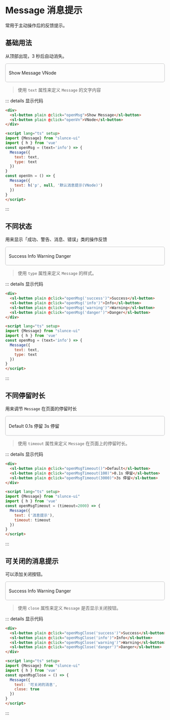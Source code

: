 # Message 消息提示
常用于主动操作后的反馈提示。 
## 基础用法
从顶部出现，3 秒后自动消失。

<div class='box' style="border: 1px solid #c0c0c2; border-radius: 5px; padding: 20px 10px">
  <sl-button @click="openMsg()">Show Message</sl-button>
  <sl-button plain @click="openVn">VNode</sl-button>
</div>

<script lang="ts" setup>
import {Message} from "slunce-ui"
import { h } from 'vue'
const openMsg = (text='info') => {
  Message({
    text: text,
    type: text
  })
}
const openVn = () => {
  Message({
    text: h('p', null, '默认消息提示(VNode)')
  })
}
const openMsgTimeout = (timeout=2000) => {
  Message({
    text: '消息提示',
    timeout: timeout
  })
}
const openMsgClose = (text='info') => {
  Message({
    text: `${text}-可关闭的消息`,
    type: text,
    close: true
  })
}
</script>

> 使用 `text` 属性来定义 `Message` 的文字内容

::: details 显示代码
```html
<div>
  <sl-button plain @click="openMsg">Show Message</sl-button>
  <sl-button plain @click="openVn">VNode</sl-button>
</div>

<script lang="ts" setup>
import {Message} from "slunce-ui"
import { h } from 'vue'
const openMsg = (text='info') => {
  Message({
    text: text,
    type: text
  })
}
const openVn = () => {
  Message({
    text: h('p', null, '默认消息提示(VNode)')
  })
}
</script>
```
:::

## 不同状态
用来显示「成功、警告、消息、错误」类的操作反馈

<div class='box' style="border: 1px solid #c0c0c2; border-radius: 5px; padding: 20px 10px">
  <sl-button plain @click="openMsg('success')">Success</sl-button>
  <sl-button plain @click="openMsg('info')">Info</sl-button>
  <sl-button plain @click="openMsg('warning')">Warning</sl-button>
  <sl-button plain @click="openMsg('danger')">Danger</sl-button>
</div>

> 使用 `type` 属性来定义 `Message` 的样式。

::: details 显示代码
```html
<div>
  <sl-button plain @click="openMsg('success')">Success</sl-button>
  <sl-button plain @click="openMsg('info')">Info</sl-button>
  <sl-button plain @click="openMsg('warning')">Warning</sl-button>
  <sl-button plain @click="openMsg('danger')">Danger</sl-button>
</div>

<script lang="ts" setup>
import {Message} from "slunce-ui"
import { h } from 'vue'
const openMsg = (text='info') => {
  Message({
    text: text,
    type: text
  })
}
</script>
```
:::


## 不同停留时长
用来调节 `Message` 在页面的停留时长

<div class='box' style="border: 1px solid #c0c0c2; border-radius: 5px; padding: 20px 10px">
  <sl-button plain @click="openMsgTimeout()">Default</sl-button>
  <sl-button plain @click="openMsgTimeout(100)">0.1s 停留</sl-button>
  <sl-button plain @click="openMsgTimeout(3000)">3s 停留</sl-button>
</div>

> 使用 `timeout` 属性来定义 `Message` 在页面上的停留时长。

::: details 显示代码
```html
<div>
  <sl-button plain @click="openMsgTimeout()">Default</sl-button>
  <sl-button plain @click="openMsgTimeout(100)">0.1s 停留</sl-button>
  <sl-button plain @click="openMsgTimeout(3000)">3s 停留</sl-button>
</div>

<script lang="ts" setup>
import {Message} from "slunce-ui"
import { h } from 'vue'
const openMsgTimeout = (timeout=2000) => {
  Message({
    text: ('消息提示'),
    timeout: timeout
  })
}
</script>
```
:::

## 可关闭的消息提示
可以添加关闭按钮。
<div class='box' style="border: 1px solid #c0c0c2; border-radius: 5px; padding: 20px 10px">
  <sl-button plain @click="openMsgClose('success')">Success</sl-button>
  <sl-button plain @click="openMsgClose('info')">Info</sl-button>
  <sl-button plain @click="openMsgClose('warning')">Warning</sl-button>
  <sl-button plain @click="openMsgClose('danger')">Danger</sl-button>
</div>

> 使用 `close` 属性来定义 `Message` 是否显示关闭按钮。

::: details 显示代码
```html
<div>
  <sl-button plain @click="openMsgClose('success')">Success</sl-button>
  <sl-button plain @click="openMsgClose('info')">Info</sl-button>
  <sl-button plain @click="openMsgClose('warning')">Warning</sl-button>
  <sl-button plain @click="openMsgClose('danger')">Danger</sl-button>
</div>

<script lang="ts" setup>
import {Message} from "slunce-ui"
import { h } from 'vue'
const openMsgClose = () => {
  Message({
    text: '可关闭的消息',
    close: true
  })
}
</script>
```
:::
